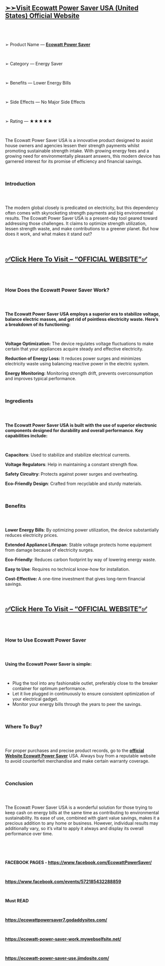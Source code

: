 <h2 class="pw-post-body-paragraph mg mh gu mi b mj mk ml mm mn mo mp mq mr ms mt mu mv mw mx my mz na nb nc nd gn bk"><a href="https://taptonow.com/buy-ecowattpowersaver/"><strong>➢➢Visit Ecowatt Power Saver USA (United States) Official Website</strong></a></h2>
<h2 class="pw-post-body-paragraph mg mh gu mi b mj mk ml mm mn mo mp mq mr ms mt mu mv mw mx my mz na nb nc nd gn bk">&nbsp;</h2>
<p id="6724" class="pw-post-body-paragraph mg mh gu mi b mj mk ml mm mn mo mp mq mr ms mt mu mv mw mx my mz na nb nc nd gn bk" data-selectable-paragraph="">➢ Product Name &mdash; <strong><a href="https://taptonow.com/buy-ecowattpowersaver/">Ecowatt Power Saver</a></strong></p>
<p class="pw-post-body-paragraph mg mh gu mi b mj mk ml mm mn mo mp mq mr ms mt mu mv mw mx my mz na nb nc nd gn bk" data-selectable-paragraph="">&nbsp;</p>
<p id="19cf" class="pw-post-body-paragraph mg mh gu mi b mj mk ml mm mn mo mp mq mr ms mt mu mv mw mx my mz na nb nc nd gn bk" data-selectable-paragraph="">➢ Category &mdash; Energy Saver</p>
<p class="pw-post-body-paragraph mg mh gu mi b mj mk ml mm mn mo mp mq mr ms mt mu mv mw mx my mz na nb nc nd gn bk" data-selectable-paragraph="">&nbsp;</p>
<p class="pw-post-body-paragraph mg mh gu mi b mj mk ml mm mn mo mp mq mr ms mt mu mv mw mx my mz na nb nc nd gn bk" data-selectable-paragraph="">➢ Benefits &mdash; Lower Energy Bills</p>
<p class="pw-post-body-paragraph mg mh gu mi b mj mk ml mm mn mo mp mq mr ms mt mu mv mw mx my mz na nb nc nd gn bk" data-selectable-paragraph="">&nbsp;</p>
<p id="8f36" class="pw-post-body-paragraph mg mh gu mi b mj mk ml mm mn mo mp mq mr ms mt mu mv mw mx my mz na nb nc nd gn bk" data-selectable-paragraph="">➢ Side Effects &mdash; No Major Side Effects</p>
<p class="pw-post-body-paragraph mg mh gu mi b mj mk ml mm mn mo mp mq mr ms mt mu mv mw mx my mz na nb nc nd gn bk" data-selectable-paragraph="">&nbsp;</p>
<p id="5fef" class="pw-post-body-paragraph mg mh gu mi b mj mk ml mm mn mo mp mq mr ms mt mu mv mw mx my mz na nb nc nd gn bk" data-selectable-paragraph="">➢ Rating &mdash; ★★★★★</p>
<p>&nbsp;</p>
<p>The Ecowatt Power Saver USA is a innovative product designed to assist house owners and agencies lessen their strength payments whilst promoting sustainable strength intake. With growing energy fees and a growing need for environmentally pleasant answers, this modern device has garnered interest for its promise of efficiency and financial savings.</p>
<p>&nbsp;</p>
<h3><strong>Introduction</strong></h3>
<h3>&nbsp;</h3>
<p>The modern global closely is predicated on electricity, but this dependency often comes with skyrocketing strength payments and big environmental results. The Ecowatt Power Saver USA is a present-day tool geared toward addressing those challenges. It claims to optimize strength utilization, lessen strength waste, and make contributions to a greener planet. But how does it work, and what makes it stand out?</p>
<p>&nbsp;</p>
<h2><a href="https://taptonow.com/buy-ecowattpowersaver/">✅<strong>Click Here To Visit &ndash; &ldquo;OFFICIAL WEBSITE&rdquo;✅</strong></a></h2>
<h2>&nbsp;</h2>
<h3><strong>How Does the Ecowatt Power Saver Work?</strong></h3>
<h3>&nbsp;</h3>
<p><strong>The Ecowatt Power Saver USA employs a superior era to stabilize voltage, balance electric masses, and get rid of pointless electricity waste. Here&rsquo;s a breakdown of its functioning:</strong></p>
<p>&nbsp;</p>
<p><strong>Voltage Optimization:</strong> The device regulates voltage fluctuations to make certain that your appliances acquire steady and effective electricity.</p>
<p><strong>Reduction of Energy Loss:</strong> It reduces power surges and minimizes electricity waste using balancing reactive power in the electric system.</p>
<p><strong>Energy Monitoring:</strong> Monitoring strength drift, prevents overconsumption and improves typical performance.</p>
<p>&nbsp;</p>
<h3><strong>Ingredients</strong></h3>
<h3>&nbsp;</h3>
<p><strong>The Ecowatt Power Saver USA is built with the use of superior electronic components designed for durability and overall performance. Key capabilities include:</strong></p>
<p>&nbsp;</p>
<p><strong>Capacitors</strong>: Used to stabilize and stabilize electrical currents.</p>
<p><strong>Voltage Regulators</strong>: Help in maintaining a constant strength flow.</p>
<p><strong>Safety Circuitry</strong>: Protects against power surges and overheating.</p>
<p><strong>Eco-Friendly Design</strong>: Crafted from recyclable and sturdy materials.</p>
<p>&nbsp;</p>
<h3><strong>Benefits</strong></h3>
<h3>&nbsp;</h3>
<p><strong>Lower Energy Bills</strong>: By optimizing power utilization, the device substantially reduces electricity prices.</p>
<p><strong>Extended Appliance Lifespan</strong>: Stable voltage protects home equipment from damage because of electricity surges.</p>
<p><strong>Eco-Friendly</strong>: Reduces carbon footprint by way of lowering energy waste.</p>
<p><strong>Easy to Use</strong>: Requires no technical know-how for installation.</p>
<p><strong>Cost-Effective:</strong> A one-time investment that gives long-term financial savings.</p>
<p>&nbsp;</p>
<h2><a href="https://taptonow.com/buy-ecowattpowersaver/">✅<strong>Click Here To Visit &ndash; &ldquo;OFFICIAL WEBSITE&rdquo;✅</strong></a></h2>
<h2>&nbsp;</h2>
<h3><strong>How to Use Ecowatt Power Saver</strong></h3>
<h3>&nbsp;</h3>
<p><strong>Using the Ecowatt Power Saver is simple:</strong></p>
<p>&nbsp;</p>
<ul>
<li>Plug the tool into any fashionable outlet, preferably close to the breaker container for optimum performance.</li>
<li>Let it live plugged in continuously to ensure consistent optimization of your electrical gadget.</li>
<li>Monitor your energy bills through the years to peer the savings.</li>
</ul>
<p>&nbsp;</p>
<h3><strong>Where To Buy?</strong></h3>
<h3>&nbsp;</h3>
<p>For proper purchases and precise product records, go to the <a href="https://taptonow.com/buy-ecowattpowersaver/"><strong>official Website Ecowatt Power Saver</strong></a> USA. Always buy from a reputable website to avoid counterfeit merchandise and make certain warranty coverage.</p>
<p>&nbsp;</p>
<h3>Conclusion</h3>
<h3>&nbsp;</h3>
<p>The Ecowatt Power Saver USA is a wonderful solution for those trying to keep cash on energy bills at the same time as contributing to environmental sustainability. Its ease of use, combined with giant value savings, makes it a precious addition to any home or business. However, individual results may additionally vary, so it&rsquo;s vital to apply it always and display its overall performance over time.</p>
<p>&nbsp;</p>
<p>&nbsp;</p>
<p><strong>FACEBOOK PAGES - <a href="https://www.facebook.com/EcowattPowerSaver/">https://www.facebook.com/EcowattPowerSaver/</a></strong></p>
<p>&nbsp;</p>
<p><a href="https://www.facebook.com/events/572185432288859"><strong>https://www.facebook.com/events/572185432288859</strong></a></p>
<p>&nbsp;</p>
<p><strong>Must READ</strong></p>
<p>&nbsp;</p>
<p><a href="https://ecowattpowersaver7.godaddysites.com/"><strong>https://ecowattpowersaver7.godaddysites.com/</strong></a></p>
<p>&nbsp;</p>
<p><a href="https://ecowatt-power-saver-work.mywebselfsite.net/"><strong>https://ecowatt-power-saver-work.mywebselfsite.net/</strong></a></p>
<p>&nbsp;</p>
<p><a href="https://ecowatt-power-saver-use.jimdosite.com/"><strong>https://ecowatt-power-saver-use.jimdosite.com/</strong></a></p>
<p>&nbsp;</p>
<p>&nbsp;</p>
